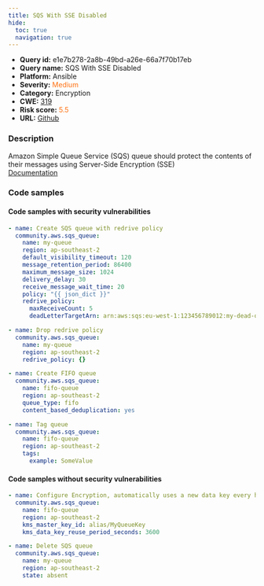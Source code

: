 ```yaml
---
title: SQS With SSE Disabled
hide:
  toc: true
  navigation: true
---
```


<style>
  .highlight .hll {
    background-color: #ff171742;
  }
  .md-content {
    max-width: 1100px;
    margin: 0 auto;
  }
</style>

-   **Query id:** e1e7b278-2a8b-49bd-a26e-66a7f70b17eb
-   **Query name:** SQS With SSE Disabled
-   **Platform:** Ansible
-   **Severity:** <span style="color:#ff7213">Medium</span>
-   **Category:** Encryption
-   **CWE:** <a href="https://cwe.mitre.org/data/definitions/319.html" onclick="newWindowOpenerSafe(event, 'https://cwe.mitre.org/data/definitions/319.html')">319</a>
-   **Risk score:** <span style="color:#ff7213">5.5</span>
-   **URL:** [Github](https://github.com/Checkmarx/kics/tree/master/assets/queries/ansible/aws/sqs_with_sse_disabled)

### Description
Amazon Simple Queue Service (SQS) queue should protect the contents of their messages using Server-Side Encryption (SSE)<br>
[Documentation](https://docs.ansible.com/ansible/latest/collections/community/aws/sqs_queue_module.html#ansible-collections-community-aws-sqs-queue-module)

### Code samples
#### Code samples with security vulnerabilities
```yaml title="Positive test num. 1 - yaml file" hl_lines="16 2 29 22"
- name: Create SQS queue with redrive policy
  community.aws.sqs_queue:
    name: my-queue
    region: ap-southeast-2
    default_visibility_timeout: 120
    message_retention_period: 86400
    maximum_message_size: 1024
    delivery_delay: 30
    receive_message_wait_time: 20
    policy: "{{ json_dict }}"
    redrive_policy:
      maxReceiveCount: 5
      deadLetterTargetArn: arn:aws:sqs:eu-west-1:123456789012:my-dead-queue

- name: Drop redrive policy
  community.aws.sqs_queue:
    name: my-queue
    region: ap-southeast-2
    redrive_policy: {}

- name: Create FIFO queue
  community.aws.sqs_queue:
    name: fifo-queue
    region: ap-southeast-2
    queue_type: fifo
    content_based_deduplication: yes

- name: Tag queue
  community.aws.sqs_queue:
    name: fifo-queue
    region: ap-southeast-2
    tags:
      example: SomeValue

```


#### Code samples without security vulnerabilities
```yaml title="Negative test num. 1 - yaml file"
- name: Configure Encryption, automatically uses a new data key every hour
  community.aws.sqs_queue:
    name: fifo-queue
    region: ap-southeast-2
    kms_master_key_id: alias/MyQueueKey
    kms_data_key_reuse_period_seconds: 3600

- name: Delete SQS queue
  community.aws.sqs_queue:
    name: my-queue
    region: ap-southeast-2
    state: absent

```

